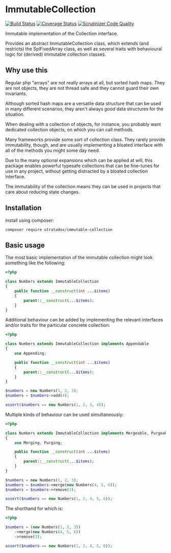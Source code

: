 # ImmutableCollection

[![Build Status](https://travis-ci.org/Stratadox/ImmutableCollection.svg?branch=master)](https://travis-ci.org/Stratadox/ImmutableCollection)
[![Coverage Status](https://coveralls.io/repos/github/Stratadox/ImmutableCollection/badge.svg?branch=master)](https://coveralls.io/github/Stratadox/ImmutableCollection?branch=master)
[![Scrutinizer Code Quality](https://scrutinizer-ci.com/g/Stratadox/ImmutableCollection/badges/quality-score.png?b=master)](https://scrutinizer-ci.com/g/Stratadox/ImmutableCollection/?branch=master)

Immutable implementation of the Collection interface.

Provides an abstract ImmutableCollection class, which extends (and restricts)
the SplFixedArray class, as well as several traits with behavioural logic for
(derived) immutable collection classes.

## Why use this

Regular php "arrays" are not really arrays at all, but sorted hash maps.
They are not objects, they are not thread safe and they cannot guard their own 
invariants.

Although sorted hash maps are a versatile data structure that can be used in 
many different scenarios, they aren't always *good* data structures for the
situation.

When dealing with a collection of objects, for instance, you probably want
dedicated collection objects, on which you can call methods.

Many frameworks provide some sort of collection class.
They rarely provide immutability, though, and are usually implementing a bloated 
interface with all of the methods you might some day need.

Due to the many optional expansions which can be applied at will, this package
enables powerful typesafe collections that can be fine-tunes for use in any
project, without getting distracted by a bloated collection interface.

The immutability of the collection means they can be used in projects that care
about reducing state changes.

## Installation

Install using composer:

```
composer require stratadox/immutable-collection
```

## Basic usage

The most basic implementation of the immutable collection might look something 
like the following:

```php
<?php

class Numbers extends ImmutableCollection
{
    public function __construct(int ...$items)
    {
        parent::__construct(...$items);
    }
}
```

Additional behaviour can be added by implementing the relevant interfaces and/or 
traits for the particular concrete collection:

```php
<?php

class Numbers extends ImmutableCollection implements Appendable
{
    use Appending;

    public function __construct(int ...$items)
    {
        parent::__construct(...$items);
    }
}

$numbers = new Numbers(1, 2, 3);
$numbers = $numbers->add(4);

assert($numbers == new Numbers(1, 2, 3, 4));
```

Multiple kinds of behaviour can be used simultaneously:

```php
<?php

class Numbers extends ImmutableCollection implements Mergeable, Purgeable
{
    use Merging, Purging;

    public function __construct(int ...$items)
    {
        parent::__construct(...$items);
    }
}

$numbers = new Numbers(1, 2, 3);
$numbers = $numbers->merge(new Numbers(4, 5, 6));
$numbers = $numbers->remove(3);

assert($numbers == new Numbers(1, 2, 4, 5, 6));
```

The shorthand for which is:

```php
<?php

$numbers = (new Numbers(1, 2, 3))
    ->merge(new Numbers(4, 5, 6))
    ->remove(3);

assert($numbers == new Numbers(1, 2, 4, 5, 6));
```


